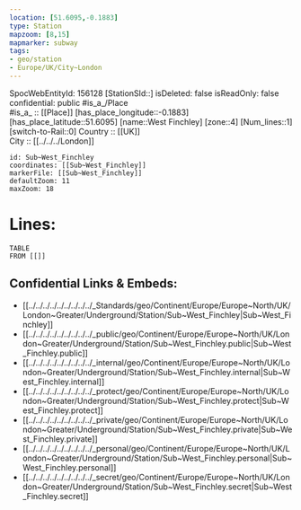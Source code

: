 ```yaml
---
location: [51.6095,-0.1883] 
type: Station 
mapzoom: [8,15] 
mapmarker: subway 
tags:
- geo/station
- Europe/UK/City~London
---
```

SpocWebEntityId: 156128
[StationSId::] 
isDeleted: false
isReadOnly: false
confidential: public
#is_a_/Place  
#is_a_ :: [[Place]] 
[has_place_longitude::-0.1883] 
[has_place_latitude::51.6095] 
[name::West Finchley] 
[zone::4] 
[Num_lines::1] 
[switch-to-Rail::0] 
Country :: [[UK]]  
City :: [[../../../London]]  


```leaflet
id: Sub~West_Finchley
coordinates: [[Sub~West_Finchley]] 
markerFile: [[Sub~West_Finchley]] 
defaultZoom: 11 
maxZoom: 18
```


# Lines: 
```dataview
TABLE 
FROM [[]] 
```

## Confidential Links & Embeds: 
- [[../../../../../../../../../_Standards/geo/Continent/Europe/Europe~North/UK/London~Greater/Underground/Station/Sub~West_Finchley|Sub~West_Finchley]] 
- [[../../../../../../../../../_public/geo/Continent/Europe/Europe~North/UK/London~Greater/Underground/Station/Sub~West_Finchley.public|Sub~West_Finchley.public]] 
- [[../../../../../../../../../_internal/geo/Continent/Europe/Europe~North/UK/London~Greater/Underground/Station/Sub~West_Finchley.internal|Sub~West_Finchley.internal]] 
- [[../../../../../../../../../_protect/geo/Continent/Europe/Europe~North/UK/London~Greater/Underground/Station/Sub~West_Finchley.protect|Sub~West_Finchley.protect]] 
- [[../../../../../../../../../_private/geo/Continent/Europe/Europe~North/UK/London~Greater/Underground/Station/Sub~West_Finchley.private|Sub~West_Finchley.private]] 
- [[../../../../../../../../../_personal/geo/Continent/Europe/Europe~North/UK/London~Greater/Underground/Station/Sub~West_Finchley.personal|Sub~West_Finchley.personal]] 
- [[../../../../../../../../../_secret/geo/Continent/Europe/Europe~North/UK/London~Greater/Underground/Station/Sub~West_Finchley.secret|Sub~West_Finchley.secret]] 
